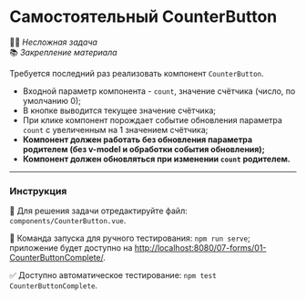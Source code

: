 # Самостоятельный CounterButton

👶🏻 _Несложная задача_\
📚 _Закрепление материала_

<!--start_statement-->

Требуется последний раз реализовать компонент `CounterButton`.

- Входной параметр компонента - `count`, значение счётчика (число, по умолчанию 0);
- В кнопке выводится текущее значение счётчика;
- При клике компонент порождает событие обновления параметра `count` с увеличенным на 1 значением счётчика;
- **Компонент должен работать без обновления параметра родителем (без v-model и обработки события обновления);**
- **Компонент должен обновляться при изменении `count` родителем.**

<!--end_statement-->

---

### Инструкция

📝 Для решения задачи отредактируйте файл: `components/CounterButton.vue`.

🚀 Команда запуска для ручного тестирования: `npm run serve`;\
приложение будет доступно на [http://localhost:8080/07-forms/01-CounterButtonComplete/](http://localhost:8080/07-forms/01-CounterButtonComplete/).

✅ Доступно автоматическое тестирование: `npm test CounterButtonComplete`.

